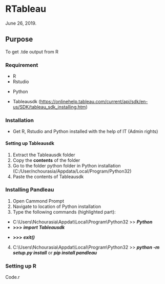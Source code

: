 # RTableau
June 26, 2019. 

## Purpose
To get .tde output from R

### Requirement
+ R
+ Rstudio
- Python
+ Tableausdk (https://onlinehelp.tableau.com/current/api/sdk/en-us/SDK/tableau_sdk_installing.htm)

### Installation
+ Get R, Rstudio and Python installed with the help of IT (Admin rights)
#### Setting up Tableausdk
1. Extract the Tableausdk folder
2. Copy the **contents** of the folder
3. Go to the folder python folder in Python installation (C:/User/nchourasia/Appdata/Local/Program/Python32)
4. Paste the contents of Tableausdk

### Installing Pandleau
1. Open Cammond Prompt
2. Navigate to location of Python installation
3. Type the following commands (highlighted part):
 + C:\Users\Nchourasia\Appdat\Local\Program\Python32 >> ***Python***
 +  **>>>** ***import Tableausdk***
 -  **>>>** ***exit()***
4. C:\Users\Nchourasia\Appdat\Local\Program\Python32 >> ***python -m setup.py install*** or ***pip install pandleau***

### Setting up R
Code.r
